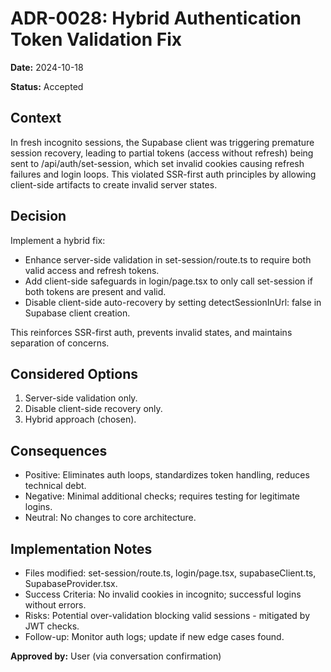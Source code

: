 # ADR-0028: Hybrid Authentication Token Validation Fix

**Date:** 2024-10-18

**Status:** Accepted

## Context

In fresh incognito sessions, the Supabase client was triggering premature session recovery, leading to partial tokens (access without refresh) being sent to /api/auth/set-session, which set invalid cookies causing refresh failures and login loops. This violated SSR-first auth principles by allowing client-side artifacts to create invalid server states.

## Decision

Implement a hybrid fix:
- Enhance server-side validation in set-session/route.ts to require both valid access and refresh tokens.
- Add client-side safeguards in login/page.tsx to only call set-session if both tokens are present and valid.
- Disable client-side auto-recovery by setting detectSessionInUrl: false in Supabase client creation.

This reinforces SSR-first auth, prevents invalid states, and maintains separation of concerns.

## Considered Options

1. Server-side validation only.
2. Disable client-side recovery only.
3. Hybrid approach (chosen).

## Consequences

- Positive: Eliminates auth loops, standardizes token handling, reduces technical debt.
- Negative: Minimal additional checks; requires testing for legitimate logins.
- Neutral: No changes to core architecture.

## Implementation Notes

- Files modified: set-session/route.ts, login/page.tsx, supabaseClient.ts, SupabaseProvider.tsx.
- Success Criteria: No invalid cookies in incognito; successful logins without errors.
- Risks: Potential over-validation blocking valid sessions - mitigated by JWT checks.
- Follow-up: Monitor auth logs; update if new edge cases found.

**Approved by:** User (via conversation confirmation)